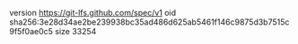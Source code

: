version https://git-lfs.github.com/spec/v1
oid sha256:3e28d34ae2be239938bc35ad486d625ab5461f146c9875d3b7515c9f5f0ae0c5
size 33254
